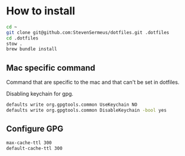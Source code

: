 # How to install 

```bash
cd ~
git clone git@github.com:StevenSermeus/dotfiles.git .dotfiles
cd .dotfiles
stow .
brew bundle install
```

## Mac specific command

Command that are specific to the mac and that can't be set in dotfiles.

Disabling keychain for gpg.

```bash
defaults write org.gpgtools.common UseKeychain NO
defaults write org.gpgtools.common DisableKeychain -bool yes
```

## Configure GPG

```bash
max-cache-ttl 300
default-cache-ttl 300
```